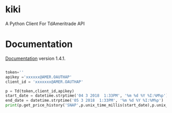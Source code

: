 # kiki
A Python Client For TdAmeritrade API

# Documentation 

[Documentation](http://inside.probability.ninja/index.php/2018/07/27/kiki-a-python-client-for-tdameritrade-api/) version 1.4.1.


```python

token=''
apikey ='xxxxxx@AMER.OAUTHAP'
client_id = 'xxxxxxx@AMER.OAUTHAP'

p = Td(token,client_id,apikey)
start_date = datetime.strptime('04 3 2018  1:33PM', '%m %d %Y %I:%M%p')
end_date = datetime.strptime('05 3 2018  1:33PM', '%m %d %Y %I:%M%p')
print(p.get_price_history('SNAP',p.unix_time_millis(start_date),p.unix_time_millis(end_date)))
```

